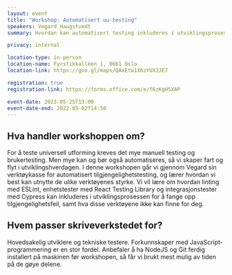 ```yaml
---
layout: event
title: "Workshop: Automatisert uu-testing"
speakers: Vegard Haugstvedt
summary: Hvordan kan automatisert testing inkluderes i utviklingsprosessen for å fange opp tilgjengelighetsfeil?

privacy: internal

location-type: in-person
location-name: Fyrstikkalléen 1, 0661 Oslo
location-link: https://goo.gl/maps/QAxEtw1X6zYUX3JE7

registration: true
registration-link: https://forms.office.com/e/f6zKgH5XAP

event-date: 2023-05-25T13:00
event-date-end: 2022-05-02T14:50
---
```

## Hva handler workshoppen om?
For å teste universell utforming kreves det mye manuell testing og brukertesting. Men mye kan og bør også automatiseres, så vi skaper fart og flyt i utviklingshverdagen. I denne workshopen går vi gjennom Vegard sin verktøykasse for automatisert tilgjengelighetstesting, og lærer hvordan vi best kan utnytte de ulike verktøyenes styrke.
Vi vil lære om hvordan linting med ESLint, enhetstester med React Testing Library og integrasjonstester med Cypress kan inkluderes i utviklingsprosessen for å fange opp tilgjengelighetsfeil, samt hva disse verktøyene ikke kan finne for deg.

## Hvem passer skriveverkstedet for?
Hovedsakelig utviklere og tekniske testere.
Forkunnskaper med JavaScript-programmering er en stor fordel. Anbefaler å ha NodeJS og Git ferdig installert på maskinen før workshopen, så får vi brukt mest mulig av tiden på de gøye delene.
